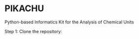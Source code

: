 # PIKACHU

Python-based Informatics Kit for the Analysis of Chemical Units

Step 1: Clone the repository:

```https://git.wur.nl/terlo012/pikachu.git